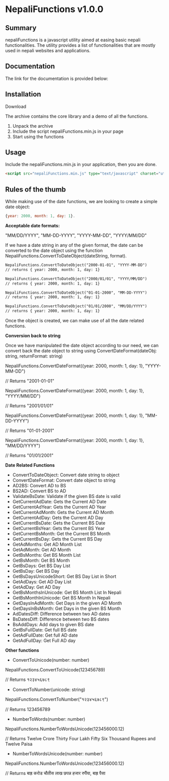 NepaliFunctions v1.0.0
======================

Summary
-------

nepaliFunctions is a javascript utility aimed at easing basic nepali functionalities. The utility provides a list of functionalities that are mostly used in nepali websites and applications.

Documentation
-------------

The link for the documentation is provided below:

<link>

Installation
------------

Download <link>

The archive contains the core library and a demo of all the functions.

1.  Unpack the archive
2.  Include the script nepaliFunctions.min.js in your page
3.  Start using the functions

Usage
-----

Include the nepaliFunctions.min.js in your application, then you are done.
```html
<script src="nepaliFunctions.min.js" type="text/javascript" charset="utf-8"></script>
```

Rules of the thumb
------------------

While making use of the date functions, we are looking to create a simple date object: 
```js
{year: 2000, month: 1, day: 1}.
```
**Acceptable date formats:**

"MM/DD/YYYY", "MM-DD-YYYY", "YYYY-MM-DD", "YYYY/MM/DD"

If we have a date string in any of the given format, the date can be converted to the date object using the function NepaliFunctions.ConvertToDateObject(dateString, format).
```html
NepaliFunctions.ConvertToDateObject("2000-01-01", "YYYY-MM-DD")
// returns { year: 2000, month: 1, day: 1}

NepaliFunctions.ConvertToDateObject("2000/01/01", "YYYY/MM/DD")
// returns { year: 2000, month: 1, day: 1}

NepaliFunctions.ConvertToDateObject("01-01-2000", "MM-DD-YYYY")
// returns { year: 2000, month: 1, day: 1}

NepaliFunctions.ConvertToDateObject("01/01/2000", "MM/DD/YYYY")
// returns { year: 2000, month: 1, day: 1}
```

Once the object is created, we can make use of all the date related functions.

**Conversion back to string**

Once we have manipulated the date object according to our need, we can convert back the date object to string using ConvertDateFormat(dateObj: string, returnFormat: string)

NepaliFunctions.ConvertDateFormat({year: 2000, month: 1, day: 1}, "YYYY-MM-DD")

// Returns "2001-01-01"

NepaliFunctions.ConvertDateFormat({year: 2000, month: 1, day: 1}, "YYYY/MM/DD")

// Returns "2001/01/01"

NepaliFunctions.ConvertDateFormat({year: 2000, month: 1, day: 1}, "MM-DD-YYYY")

// Returns "01-01-2001"

NepaliFunctions.ConvertDateFormat({year: 2000, month: 1, day: 1}, "MM/DD/YYYY")

// Returns "01/01/2001"

**Date Related Functions**

*   ConvertToDateObject: Convert date string to object
*   ConvertDateFormat: Convert date object to string
*   AD2BS: Convert AD to BS
*   BS2AD: Convert BS to AD
*   ValidateBsDate: Validate if the given BS date is valid
*   GetCurrentAdDate: Gets the Current AD Date
*   GetCurrentAdYear: Gets the Current AD Year
*   GetCurrentAdMonth: Gets the Current AD Month
*   GetCurrentAdDay: Gets the Current AD Day
*   GetCurrentBsDate: Gets the Current BS Date
*   GetCurrentBsYear: Gets the Current BS Year
*   GetCurrentBsMonth: Get the Current BS Month
*   GetCurrentBsDay: Gets the Current BS Day
*   GetAdMonths: Get AD Month List
*   GetAdMonth: Get AD Month
*   GetBsMonths: Get BS Month List
*   GetBsMonth: Get BS Month
*   GetBsDays: Get BS Day List
*   GetBsDay: Get BS Day
*   GetBsDaysUnicodeShort: Get BS Day List in Short
*   GetAdDays: Get AD Day List
*   GetAdDay: Get AD Day
*   GetBsMonthsInUnicode: Get BS Month List In Nepali
*   GetBsMonthInUnicode: Get BS Month In Nepali
*   GetDaysInAdMonth: Get Days in the given AD Month
*   GetDaysInBsMonth: Get Days in the given BS Month
*   AdDatesDiff: Difference between two AD dates
*   BsDatesDiff: Difference between two BS dates
*   BsAddDays: Add days to given BS date
*   GetBsFullDate: Get full BS date
*   GetAdFullDate: Get full AD date
*   GetAdFullDay: Get Full AD day

**Other functions**

*   ConvertToUnicode(number: number)

NepaliFunctions.ConvertToUnicode(123456789)

// Returns १२३४५६७८९

*   ConvertToNumber(unicode: string)

NepaliFunctions.ConvertToNumber("१२३४५६७८९")

// Returns 123456789

*   NumberToWords(number: number)

NepaliFunctions.NumberToWordsUnicode(123456000.12)

// Returns Twelve Crore Thirty Four Lakh Fifty Six Thousand Rupees and Twelve Paisa

*   NumberToWordsUnicode(number: number)

NepaliFunctions.NumberToWordsUnicode(123456000.12)

// Returns बाह्र करोड चौतीस लाख छपन्न हजार रुपैंया, बाह्र पैसा